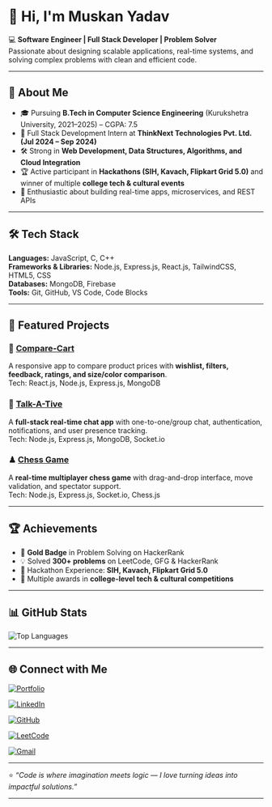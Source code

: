 # 👋 Hi, I'm Muskan Yadav  

💻 **Software Engineer | Full Stack Developer | Problem Solver**  
Passionate about designing scalable applications, real-time systems, and solving complex problems with clean and efficient code.  

---

## 🚀 About Me  
- 🎓 Pursuing **B.Tech in Computer Science Engineering** (Kurukshetra University, 2021–2025) – CGPA: 7.5  
- 💼 Full Stack Development Intern at **ThinkNext Technologies Pvt. Ltd. (Jul 2024 – Sep 2024)**  
- 🛠 Strong in **Web Development, Data Structures, Algorithms, and Cloud Integration**  
- 🏆 Active participant in **Hackathons (SIH, Kavach, Flipkart Grid 5.0)** and winner of multiple **college tech & cultural events**  
- 🎯 Enthusiastic about building real-time apps, microservices, and REST APIs  

---

## 🛠 Tech Stack  

**Languages:** JavaScript, C, C++  
**Frameworks & Libraries:** Node.js, Express.js, React.js, TailwindCSS, HTML5, CSS  
**Databases:** MongoDB, Firebase  
**Tools:** Git, GitHub, VS Code, Code Blocks  

---

## 📌 Featured Projects  

### 🛒 [Compare-Cart](https://github.com/Muskan-yadav1903/CompareCart-Website.git)  
A responsive app to compare product prices with **wishlist, filters, feedback, ratings, and size/color comparison**.  
Tech: React.js, Node.js, Express.js, MongoDB  

### 💬 [Talk-A-Tive](https://github.com/Muskan-yadav1903/Talk-A-Tive-.git)  
A **full-stack real-time chat app** with one-to-one/group chat, authentication, notifications, and user presence tracking.  
Tech: Node.js, Express.js, MongoDB, Socket.io  

### ♟ [Chess Game](https://github.com/Muskan-yadav1903/Chess-Game.git)  
A **real-time multiplayer chess game** with drag-and-drop interface, move validation, and spectator support.  
Tech: Node.js, Express.js, Socket.io, Chess.js  

---

## 🏆 Achievements  
- 🥇 **Gold Badge** in Problem Solving on HackerRank  
- 💡 Solved **300+ problems** on LeetCode, GFG & HackerRank  
- 🚀 Hackathon Experience: **SIH, Kavach, Flipkart Grid 5.0**  
- 🏅 Multiple awards in **college-level tech & cultural competitions**  

---

## 📊 GitHub Stats  
 
![Top Languages](https://github-readme-stats.vercel.app/api/top-langs/?username=Muskan-yadav1903&layout=compact&theme=tokyonight)  

---
## 🌐 Connect with Me  

[![Portfolio](https://img.shields.io/badge/Portfolio-000000?style=for-the-badge&logo=About.me&logoColor=white)](https://github.com/Muskan-yadav1903/Protfolio.git)  

[![LinkedIn](https://img.shields.io/badge/LinkedIn-0A66C2?style=for-the-badge&logo=linkedin&logoColor=white)](https://www.linkedin.com/in/muskan-yadav-3b7990265/)  

[![GitHub](https://img.shields.io/badge/GitHub-100000?style=for-the-badge&logo=github&logoColor=white)](https://github.com/Muskan-yadav1903)  

[![LeetCode](https://img.shields.io/badge/LeetCode-FFA116?style=for-the-badge&logo=LeetCode&logoColor=white)](https://leetcode.com/u/MuskanYadav19/)  

[![Gmail](https://img.shields.io/badge/Gmail-D14836?style=for-the-badge&logo=gmail&logoColor=white)](mailto:muskanyadav8901@gmail.com)  

---

⭐️ _“Code is where imagination meets logic — I love turning ideas into impactful solutions.”_


---





